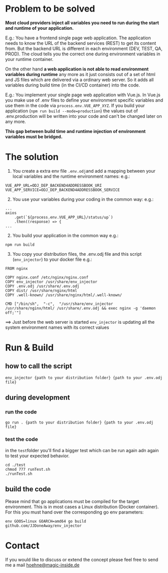 # Problem to be solved
**Most cloud providers inject all variables you need to run during the start and runtime of your application.**

E.g.: You have a frontend single page web application. The application needs to know the URL of the backend services (REST) to get its content from. But the backend URL is different in each environment (DEV, TEST, QA, PROD). The cloud tells you the correct one during environment variables in your runtime container.

On the other hand **a web application is not able to read environment variables during runtime** any more as it just consists out of a set of html and JS files which are delivered via a ordinary web server. So it adds all variables during build time (in the CI/CD container) into the code. 

E.g.: You implement your single page web application with Vue.js. In Vue.js you make use of .env files to define your environment specific variables and use them in the code via `process.env.VUE_APP_XYZ`. If you build your application (`npm run build --mode=production`) the values out of .env.production will be written into your code and can't be changed later on any more.

**This gap between build time and runtime injection of environment variables must be bridged.**

# The solution
1. You create a extra env file `.env.odj`and add a mapping between your local variables and the runtime environment names:
e.g.:
```
VUE_APP_URL=ODJ_DEP_BACKEND4ADDRESSBOOK_URI
VUE_APP_SERVICE=ODJ_DEP_BACKEND4ADDRESSBOOK_SERVICE
```  

2. You use your variables during your coding in the common way:
e.g.:
```
...
axios
    .get(`${process.env.VUE_APP_URL}/status/up`)
    .then((response) => {
...
```

2. You build your application in the common way
e.g.: 
```
npm run build
```

3. You copy your distribution files, the .env.odj file and this script (`env_injector`) to your docker file
e.g.:
```
FROM nginx

COPY nginx.conf /etc/nginx/nginx.conf
COPY env_injector /usr/share/env_injector
COPY .env.odj /usr/share/.env.odj
COPY dist/ /usr/share/nginx/html
COPY .well-known/ /usr/share/nginx/html/.well-known/

CMD ["/bin/sh",  "-c",  "/usr/share/env_injector /usr/share/nginx/html/ /usr/share/.env.odj && exec nginx -g 'daemon off;'"]
```

==> Just before the web server is started `env_injector` is updating all the system environment names with its correct values 


# Run & Build
## how to call the script
```
env_injector {path to your distribution folder} {path to your .env.odj file}
```

## during development
### run the code
```
go run . {path to your distribution folder} {path to your .env.odj file}
```

### test the code
in the `test`folder you'll find a bigger test which can be run again adn again to test your expected behavior.
```
cd ./test
chmod 777 runTest.sh
./runTest.sh 
```


## build the code
Please mind that go applications must be compiled for the target environment. This is in most cases a Linux distribution (Docker container).
For this you must hand over the corresponding go env parameters:

```
env GOOS=linux GOARCH=amd64 go build github.com/JJDoneAway/env_injector
```

# Contact
If you would like to discuss or extend the concept please feel free to send me a mail hoehne@magic-inside.de
